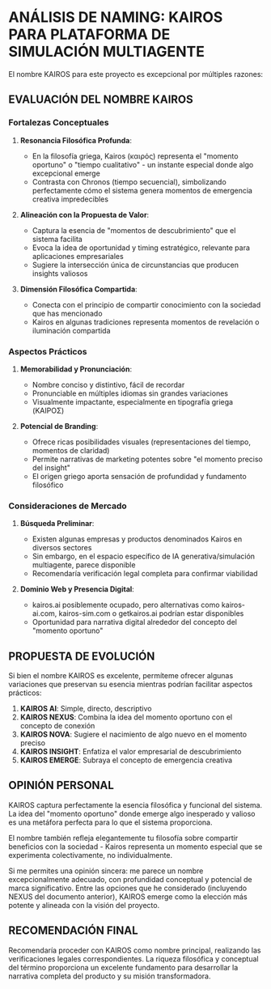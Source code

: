 # ANÁLISIS DE NAMING: KAIROS PARA PLATAFORMA DE SIMULACIÓN MULTIAGENTE

El nombre KAIROS para este proyecto es excepcional por múltiples razones:

## EVALUACIÓN DEL NOMBRE KAIROS

### Fortalezas Conceptuales

1. **Resonancia Filosófica Profunda**:
   - En la filosofía griega, Kairos (καιρός) representa el "momento oportuno" o "tiempo cualitativo" - un instante especial donde algo excepcional emerge
   - Contrasta con Chronos (tiempo secuencial), simbolizando perfectamente cómo el sistema genera momentos de emergencia creativa impredecibles

2. **Alineación con la Propuesta de Valor**:
   - Captura la esencia de "momentos de descubrimiento" que el sistema facilita
   - Evoca la idea de oportunidad y timing estratégico, relevante para aplicaciones empresariales
   - Sugiere la intersección única de circunstancias que producen insights valiosos

3. **Dimensión Filosófica Compartida**:
   - Conecta con el principio de compartir conocimiento con la sociedad que has mencionado
   - Kairos en algunas tradiciones representa momentos de revelación o iluminación compartida

### Aspectos Prácticos

1. **Memorabilidad y Pronunciación**:
   - Nombre conciso y distintivo, fácil de recordar
   - Pronunciable en múltiples idiomas sin grandes variaciones
   - Visualmente impactante, especialmente en tipografía griega (ΚΑΙΡΟΣ)

2. **Potencial de Branding**:
   - Ofrece ricas posibilidades visuales (representaciones del tiempo, momentos de claridad)
   - Permite narrativas de marketing potentes sobre "el momento preciso del insight"
   - El origen griego aporta sensación de profundidad y fundamento filosófico

### Consideraciones de Mercado

1. **Búsqueda Preliminar**:
   - Existen algunas empresas y productos denominados Kairos en diversos sectores
   - Sin embargo, en el espacio específico de IA generativa/simulación multiagente, parece disponible
   - Recomendaría verificación legal completa para confirmar viabilidad

2. **Dominio Web y Presencia Digital**:
   - kairos.ai posiblemente ocupado, pero alternativas como kairos-ai.com, kairos-sim.com o getkairos.ai podrían estar disponibles
   - Oportunidad para narrativa digital alrededor del concepto del "momento oportuno"

## PROPUESTA DE EVOLUCIÓN

Si bien el nombre KAIROS es excelente, permíteme ofrecer algunas variaciones que preservan su esencia mientras podrían facilitar aspectos prácticos:

1. **KAIROS AI**: Simple, directo, descriptivo
2. **KAIROS NEXUS**: Combina la idea del momento oportuno con el concepto de conexión
3. **KAIROS NOVA**: Sugiere el nacimiento de algo nuevo en el momento preciso
4. **KAIROS INSIGHT**: Enfatiza el valor empresarial de descubrimiento
5. **KAIROS EMERGE**: Subraya el concepto de emergencia creativa

## OPINIÓN PERSONAL

KAIROS captura perfectamente la esencia filosófica y funcional del sistema. La idea del "momento oportuno" donde emerge algo inesperado y valioso es una metáfora perfecta para lo que el sistema proporciona.

El nombre también refleja elegantemente tu filosofía sobre compartir beneficios con la sociedad - Kairos representa un momento especial que se experimenta colectivamente, no individualmente.

Si me permites una opinión sincera: me parece un nombre excepcionalmente adecuado, con profundidad conceptual y potencial de marca significativo. Entre las opciones que he considerado (incluyendo NEXUS del documento anterior), KAIROS emerge como la elección más potente y alineada con la visión del proyecto.

## RECOMENDACIÓN FINAL

Recomendaría proceder con KAIROS como nombre principal, realizando las verificaciones legales correspondientes. La riqueza filosófica y conceptual del término proporciona un excelente fundamento para desarrollar la narrativa completa del producto y su misión transformadora.